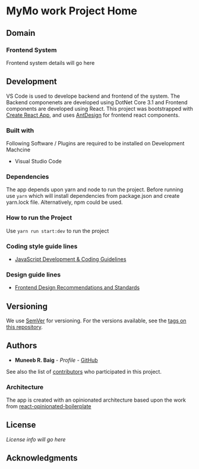 # MyMo work Project Home
## Domain
### Frontend System
Frontend system details will go here


## Development

VS Code is used to develope backend and frontend of the system. The Backend componenets are developed using DotNet Core 3.1 and Frontend components are developed using React. 
This project was bootstrapped with [Create React App](https://github.com/facebookincubator/create-react-app), and uses [AntDesign](https://ant.design/components/overview/) for frontend react components.


### Built with

Following Software / Plugins are required to be installed on Development Machcine
* Visual Studio Code

### Dependencies

The app depends upon yarn and node to run the project. Before running use
`yarn`
which will install dependencies from package.json and create yarn.lock file. Alternatively, npm could be used.

### How to run the Project

Use `yarn run start:dev` to run the project


### Coding style guide lines

* [JavaScript Development & Coding Guidelines](https://github.com/muneebrbaig/javascript)

### Design guide lines

* [Frontend Design Recommendations and Standards](https://github.com/muneebrbaig/css)

## Versioning

We use [SemVer](http://semver.org/) for versioning. For the versions available, see the [tags on this repository](https://github.com/your/project/tags). 

## Authors

* **Muneeb R. Baig** - *Profile* - [GitHub](https://github.com/muneebrbaig)

See also the list of [contributors](https://github.com/muneebrbaig) who participated in this project.


### Architecture

The app is created with an opinionated architecture based upon the work from [react-opinionated-boilerplate](add-link-here)


## License

*License info will go here*

## Acknowledgments



